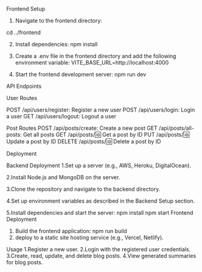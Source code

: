 Frontend Setup

1. Navigate to the frontend directory:

cd ../frontend

2. Install dependencies:
   npm install

3. Create a .env file in the frontend directory and add the following environment variable:
   VITE_BASE_URL=http://localhost:4000
4. Start the frontend development server:
   npm run dev

API Endpoints

User Routes

POST /api/users/register: Register a new user
POST /api/users/login: Login a user
GET /api/users/logout: Logout a user

Post Routes
POST /api/posts/create: Create a new post
GET /api/posts/all-posts: Get all posts
GET /api/posts/:id: Get a post by ID
PUT /api/posts/:id: Update a post by ID
DELETE /api/posts/:id: Delete a post by ID

Deployment

Backend Deployment
1.Set up a server (e.g., AWS, Heroku, DigitalOcean).

2.Install Node.js and MongoDB on the server.

3.Clone the repository and navigate to the backend directory.

4.Set up environment variables as described in the Backend Setup section.

5.Install dependencies and start the server:
npm install
npm start
Frontend Deployment

1. Build the frontend application:
   npm run build
2. deploy to a static site hosting service (e.g., Vercel, Netlify).

Usage
1.Register a new user.
2.Login with the registered user credentials.
3.Create, read, update, and delete blog posts.
4.View generated summaries for blog posts.

